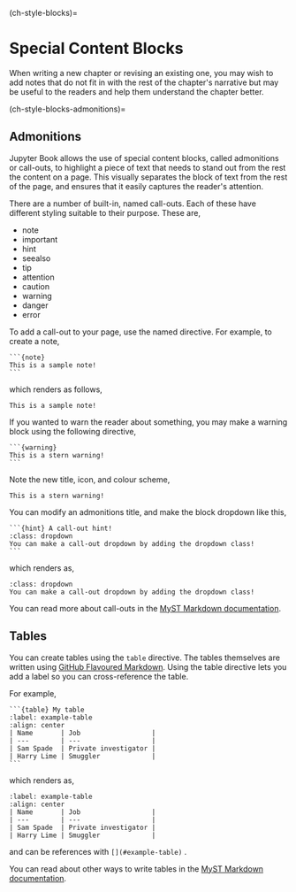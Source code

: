 (ch-style-blocks)=
# Special Content Blocks

When writing a new chapter or revising an existing one, you may wish to add notes that do not fit in with the rest of the chapter's narrative but may be useful to the readers and help them understand the chapter better.

(ch-style-blocks-admonitions)=
## Admonitions

Jupyter Book allows the use of special content blocks, called admonitions or call-outs, to highlight a piece of text that needs to stand out from the rest the content on a page.
This visually separates the block of text from the rest of the page, and ensures that it easily captures the reader's attention.

There are a number of built-in, named call-outs.
Each of these have different styling suitable to their purpose.
These are,

- note
- important
- hint
- seealso
- tip
- attention
- caution
- warning
- danger
- error

To add a call-out to your page, use the named directive.
For example, to create a note,

````
```{note}
This is a sample note!
```
````

which renders as follows,

```{note}
This is a sample note!
```

If you wanted to warn the reader about something, you may make a warning block using the following directive,

````
```{warning}
This is a stern warning!
```
````

Note the new title, icon, and colour scheme,

```{warning}
This is a stern warning!
```

You can modify an admonitions title, and make the block dropdown like this,

````
```{hint} A call-out hint!
:class: dropdown
You can make a call-out dropdown by adding the dropdown class!
```
````

which renders as,

```{hint} A call-out hint!
:class: dropdown
You can make a call-out dropdown by adding the dropdown class!
```

You can read more about call-outs in the [MyST Markdown documentation](https://mystmd.org/guide/admonitions).

## Tables

You can create tables using the `table` directive.
The tables themselves are written using [GitHub Flavoured Markdown](https://github.github.com/gfm/#tables-extension-).
Using the table directive lets you add a label so you can cross-reference the table.

For example,

````
```{table} My table
:label: example-table
:align: center
| Name       | Job                  |
| ---        | ---                  |
| Sam Spade  | Private investigator |
| Harry Lime | Smuggler             |
```
````

which renders as,

```{table} My table
:label: example-table
:align: center
| Name       | Job                  |
| ---        | ---                  |
| Sam Spade  | Private investigator |
| Harry Lime | Smuggler             |
```

and can be references with `[](#example-table)` [](#example-table).

You can read about other ways to write tables in the [MyST Markdown documentation](https://mystmd.org/guide/tables).
